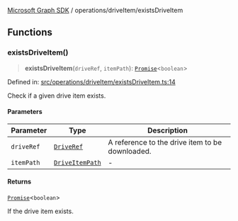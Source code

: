 [Microsoft Graph SDK](../../README.md) / operations/driveItem/existsDriveItem

## Functions

### existsDriveItem()

> **existsDriveItem**(`driveRef`, `itemPath`): [`Promise`](https://developer.mozilla.org/docs/Web/JavaScript/Reference/Global_Objects/Promise)\<`boolean`\>

Defined in: [src/operations/driveItem/existsDriveItem.ts:14](https://github.com/Future-Secure-AI/microsoft-graph/blob/main/src/operations/driveItem/existsDriveItem.ts#L14)

Check if a given drive item exists.

#### Parameters

| Parameter | Type | Description |
| ------ | ------ | ------ |
| `driveRef` | [`DriveRef`](../../models/DriveRef.md#driveref) | A reference to the drive item to be downloaded. |
| `itemPath` | [`DriveItemPath`](../../models/DriveItemPath.md#driveitempath) | - |

#### Returns

[`Promise`](https://developer.mozilla.org/docs/Web/JavaScript/Reference/Global_Objects/Promise)\<`boolean`\>

If the drive item exists.
